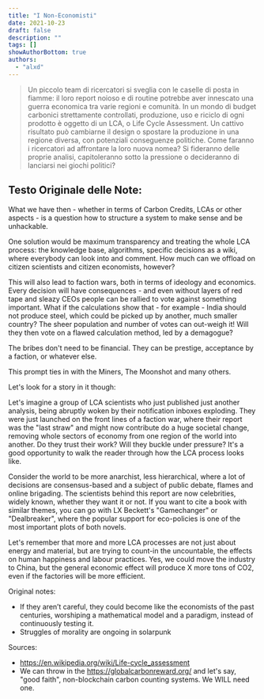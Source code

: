 ```yaml
---
title: "I Non-Economisti"
date: 2021-10-23
draft: false
description: ""
tags: []
showAuthorBottom: true
authors:
  - "alxd"
---
```


> Un piccolo team di ricercatori si sveglia con le caselle di posta in fiamme: il loro report noioso e di routine potrebbe aver innescato una guerra economica tra varie regioni e comunità. In un mondo di budget carbonici strettamente controllati, produzione, uso e riciclo di ogni prodotto è oggetto di un LCA, o Life Cycle Assessment. Un cattivo risultato può cambiarne il design o spostare la produzione in una regione diversa, con potenziali conseguenze politiche. Come faranno i ricercatori ad affrontare la loro nuova nomea? Si fideranno delle proprie analisi, capitoleranno sotto la pressione o decideranno di lanciarsi nei giochi politici?

## Testo Originale delle Note:

What we have then - whether in terms of Carbon Credits, LCAs or other aspects - is a question how to structure a system to make sense and be unhackable.

One solution would be maximum transparency and treating the whole LCA process: the knowledge base, algorithms, specific decisions as a wiki, where everybody can look into and comment. How much can we offload on citizen scientists and citizen economists, however?

This will also lead to faction wars, both in terms of ideology and economics. Every decision will have consequences - and even without layers of red tape and sleazy CEOs people can be rallied to vote against something important. What if the calculations show that - for example - India should not produce steel, which could be picked up by another, much smaller country? The sheer population and number of votes can out-weigh it! Will they then vote on a flawed calculation method, led by a demagogue?

The bribes don't need to be financial. They can be prestige, acceptance by a faction, or whatever else.

This prompt ties in with the Miners, The Moonshot and many others.

Let's look for a story in it though:

Let's imagine a group of LCA scientists who just published just another analysis, being abruptly woken by their notification inboxes exploding. They were just launched on the front  lines of a faction war, where their report was the "last straw" and might now contribute do a huge societal change, removing whole sectors of economy from one region of the world into another. Do they trust their work? Will they buckle under pressure? It's a good opportunity to walk the reader through how the LCA process looks like.

Consider the world to be more anarchist, less hierarchical, where a lot of decisions are consensus-based and a subject of public debate, flames and online brigading. The scientists behind this report are now celebrities, widely known, whether they want it or not. If you want to cite a book with similar themes, you can go with LX Beckett's "Gamechanger" or "Dealbreaker", where the popular support for eco-policies is one of the most important plots of both novels.

Let's remember that more and more LCA processes are not just about energy and material, but are trying to count-in the uncountable, the effects on human happiness and labour practices. Yes, we could move the industry to China, but the general economic effect will produce X more tons of CO2, even if the factories will be more efficient.

Original notes:

- If they aren’t careful, they could become like the economists of the past centuries, worshiping a mathematical model and a paradigm, instead of continuously testing it.
- Struggles of morality are ongoing in solarpunk

Sources:

- https://en.wikipedia.org/wiki/Life-cycle_assessment
- We can throw in the https://globalcarbonreward.org/ and let's say, "good faith", non-blockchain carbon counting systems. We WILL need one.
